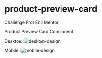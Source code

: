# product-preview-card
Challenge Frot End Mentor

Product Preview Card Component

Desktop:
![desktop-design](https://user-images.githubusercontent.com/43632643/192153357-159bd6d3-51a5-4c64-90e3-edb941d1a348.jpg)

Mobile:
![mobile-design](https://user-images.githubusercontent.com/43632643/192153391-810ac441-77ef-4e6d-90ca-32438ebe403d.jpg)

